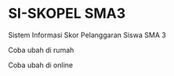 # SI-SKOPEL SMA3

Sistem Informasi Skor Pelanggaran Siswa SMA 3

Coba ubah di rumah

Coba ubah di online
